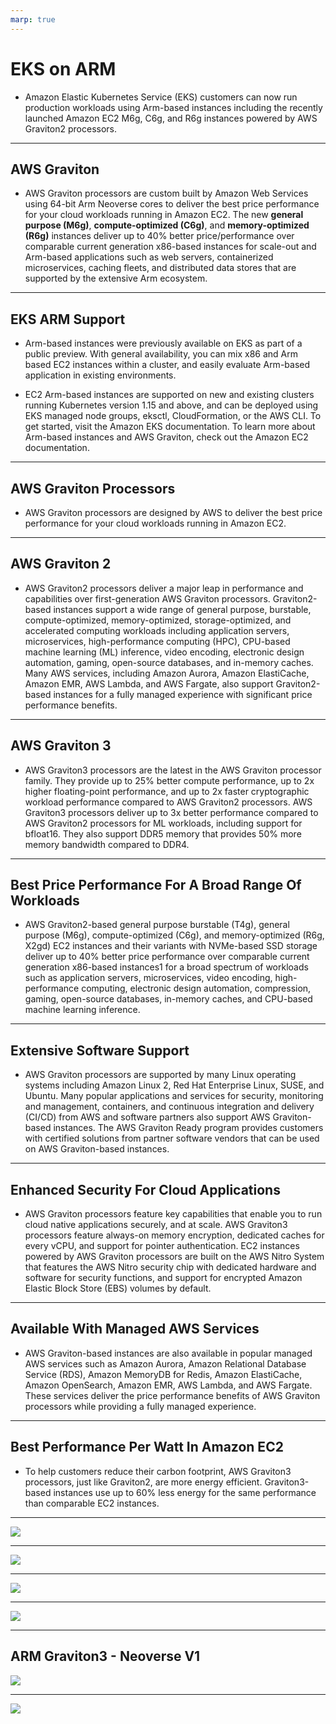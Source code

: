 ```yaml
---
marp: true
---
```


<!-- _class: invert -->

# EKS on ARM

* Amazon Elastic Kubernetes Service (EKS) customers can now run production
  workloads using Arm-based instances including the recently launched Amazon EC2
  M6g, C6g, and R6g instances powered by AWS Graviton2 processors.  

---

## AWS Graviton

* AWS Graviton processors are custom built by Amazon Web Services using 64-bit
  Arm Neoverse cores to deliver the best price performance for your cloud
  workloads running in Amazon EC2. The new **general purpose (M6g)**,
  **compute-optimized (C6g)**, and **memory-optimized (R6g)** instances deliver
  up to 40% better price/performance over comparable current generation
  x86-based instances for scale-out and Arm-based applications such as web
  servers, containerized microservices, caching fleets, and distributed data
  stores that are supported by the extensive Arm ecosystem.  

---

## EKS ARM Support

* Arm-based instances were previously available on EKS as part of a public
  preview. With general availability, you can mix x86 and Arm based EC2
  instances within a cluster, and easily evaluate Arm-based application in
  existing environments. 

* EC2 Arm-based instances are supported on new and existing clusters running
  Kubernetes version 1.15 and above, and can be deployed using EKS managed node
  groups, eksctl, CloudFormation, or the AWS CLI. To get started, visit the
  Amazon EKS documentation. To learn more about Arm-based instances and AWS
  Graviton, check out the Amazon EC2 documentation.

---

## AWS Graviton Processors

* AWS Graviton processors are designed by AWS to deliver the best price
  performance for your cloud workloads running in Amazon EC2.

---

## AWS Graviton 2

* AWS Graviton2 processors deliver a major leap in performance and capabilities
  over first-generation AWS Graviton processors.   Graviton2-based instances
  support a wide range of general purpose, burstable, compute-optimized,
  memory-optimized, storage-optimized, and accelerated computing workloads
  including application servers, microservices, high-performance computing
  (HPC), CPU-based machine learning (ML) inference, video encoding, electronic
  design automation, gaming, open-source databases, and in-memory caches. Many
  AWS services, including Amazon Aurora, Amazon ElastiCache, Amazon EMR, AWS
  Lambda, and AWS Fargate, also support Graviton2-based instances for a fully
  managed experience with significant price performance benefits.

---

## AWS Graviton 3

* AWS Graviton3 processors are the latest in the AWS Graviton processor family.
  They provide up to 25% better compute performance, up to 2x higher
  floating-point performance, and up to 2x faster cryptographic workload
  performance compared to AWS Graviton2 processors. AWS Graviton3 processors
  deliver up to 3x better performance compared to AWS Graviton2 processors for
  ML workloads, including support for bfloat16. They also support DDR5 memory
  that provides 50% more memory bandwidth compared to DDR4.

---

## Best Price Performance For A Broad Range Of Workloads

* AWS Graviton2-based general purpose burstable (T4g), general purpose (M6g),
  compute-optimized (C6g), and memory-optimized (R6g, X2gd) EC2 instances and
  their variants with NVMe-based SSD storage deliver up to 40% better price
  performance over comparable current generation x86-based instances1 for a
  broad spectrum of workloads such as application servers, microservices, video
  encoding, high-performance computing, electronic design automation,
  compression, gaming, open-source databases, in-memory caches, and CPU-based
  machine learning inference.

---

## Extensive Software Support

* AWS Graviton processors are supported by many Linux operating systems
  including Amazon Linux 2, Red Hat Enterprise Linux, SUSE, and Ubuntu. Many
  popular applications and services for security, monitoring and management,
  containers, and continuous integration and delivery (CI/CD) from AWS and
  software partners also support AWS Graviton-based instances. The AWS Graviton
  Ready program provides customers with certified solutions from partner
  software vendors that can be used on AWS Graviton-based instances.

---

## Enhanced Security For Cloud Applications

* AWS Graviton processors feature key capabilities that enable you to run cloud
  native applications securely, and at scale. AWS Graviton3 processors feature
  always-on memory encryption, dedicated caches for every vCPU, and support for
  pointer authentication. EC2 instances powered by AWS Graviton processors are
  built on the AWS Nitro System that features the AWS Nitro security chip with
  dedicated hardware and software for security functions, and support for
  encrypted Amazon Elastic Block Store (EBS) volumes by default.

---

## Available With Managed AWS Services

* AWS Graviton-based instances are also available in popular managed AWS
  services such as Amazon Aurora, Amazon Relational Database Service (RDS),
  Amazon MemoryDB for Redis, Amazon ElastiCache, Amazon OpenSearch,
  Amazon EMR, AWS Lambda, and AWS Fargate. These services deliver the price
  performance benefits of AWS Graviton processors while providing a fully
  managed experience.

---

## Best Performance Per Watt In Amazon EC2

* To help customers reduce their carbon footprint, AWS Graviton3 processors,
  just like Graviton2, are more energy efficient. Graviton3-based instances use
  up to 60% less energy for the same performance than comparable EC2 instances.

---

![](https://www.hardwareluxx.de/images/cdn01/F260BA76F4EF46239919AA3A878F6B75/img/AB5F46D6ED954F718D1723F67D849BCA/KeyDB-Graviton2-Benchmarks-1_AB5F46D6ED954F718D1723F67D849BCA.jpg)

---

![](https://www.hardwareluxx.de/images/cdn01/F260BA76F4EF46239919AA3A878F6B75/img/43BAFBFE8BC9411A8C94E442B4E5E6BC/KeyDB-Graviton2-Benchmarks-2_43BAFBFE8BC9411A8C94E442B4E5E6BC.jpg)

---

![](https://static.techspot.com/images2/news/bigimage/2021/04/2021-04-28-image-4-p.webp)

---

![](https://static.techspot.com/images2/news/bigimage/2021/04/2021-04-28-image-6-p.webp)

---

## ARM Graviton3 - Neoverse V1

![](https://images.hothardware.com/contentimages/newsitem/54942/content/Arm_Neoverse_V1_chip_image.jpg)

---

<!-- _class: invert -->

![](https://www.hardwareluxx.de/images/cdn01/E3FA9514CDF5421BBBEBA6E48195C40B/img/0FE1E87FDCFE4EA7BA38CD1170608F80/ARM-Neoverse-V1-N2-Details-00007_0FE1E87FDCFE4EA7BA38CD1170608F80.jpg)